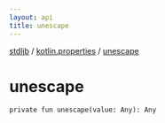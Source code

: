 ```yaml
---
layout: api
title: unescape
---
```

[stdlib](../index.html) / [kotlin.properties](index.html) / [unescape](unescape.html)

# unescape

```
private fun unescape(value: Any): Any
```
